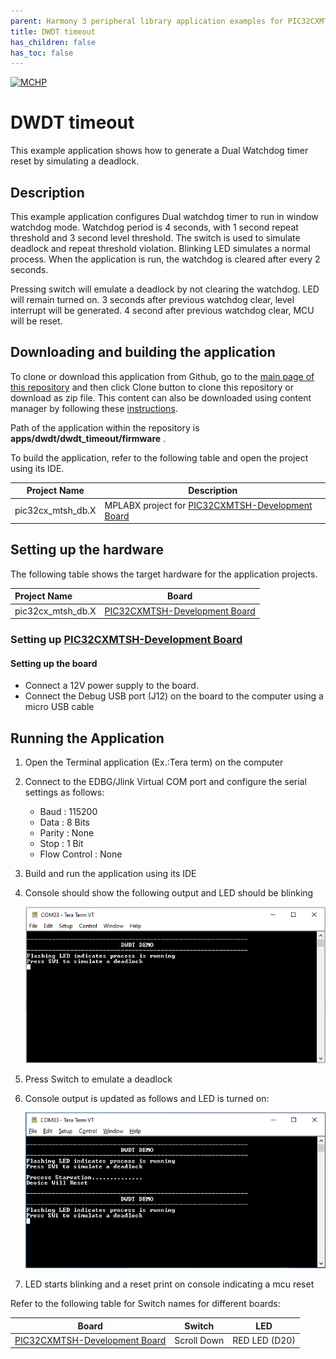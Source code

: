 ```yaml
---
parent: Harmony 3 peripheral library application examples for PIC32CXMTSH family
title: DWDT timeout 
has_children: false
has_toc: false
---
```


[![MCHP](https://www.microchip.com/ResourcePackages/Microchip/assets/dist/images/logo.png)](https://www.microchip.com)

# DWDT timeout

This example application shows how to generate a Dual Watchdog timer reset by simulating a deadlock.

## Description

This example application configures Dual watchdog timer to run in window watchdog mode. Watchdog period is 4 seconds, with 1 second repeat threshold and 3 second level threshold. The switch is used to simulate deadlock and repeat threshold violation. Blinking LED simulates a normal process. When the application is run, the watchdog is cleared after every 2 seconds.

Pressing switch will emulate a deadlock by not clearing the watchdog. LED will remain turned on. 3 seconds after previous watchdog clear, level interrupt will be generated. 4 second after previous watchdog clear, MCU will be reset. 

## Downloading and building the application

To clone or download this application from Github, go to the [main page of this repository](https://github.com/Microchip-MPLAB-Harmony/csp_apps_pic32cx_mt) and then click Clone button to clone this repository or download as zip file.
This content can also be downloaded using content manager by following these [instructions](https://github.com/Microchip-MPLAB-Harmony/contentmanager/wiki).

Path of the application within the repository is **apps/dwdt/dwdt_timeout/firmware** .

To build the application, refer to the following table and open the project using its IDE.

| Project Name      | Description                                    |
| ----------------- | ---------------------------------------------- |
| pic32cx_mtsh_db.X | MPLABX project for [PIC32CXMTSH-Development Board]() |

## Setting up the hardware

The following table shows the target hardware for the application projects.

| Project Name| Board|
|:---------|:---------:|
| pic32cx_mtsh_db.X | [PIC32CXMTSH-Development Board]() |

### Setting up [PIC32CXMTSH-Development Board]()

#### Setting up the board

- Connect a 12V power supply to the board. 
- Connect the Debug USB port (J12) on the board to the computer using a micro USB cable

## Running the Application

1. Open the Terminal application (Ex.:Tera term) on the computer
2. Connect to the EDBG/Jlink Virtual COM port and configure the serial settings as follows:
    - Baud : 115200
    - Data : 8 Bits
    - Parity : None
    - Stop : 1 Bit
    - Flow Control : None
3. Build and run the application using its IDE
4. Console should show the following output and LED should be blinking

    ![output](images/output_dwdt_timeout_1.png)

5. Press Switch to emulate a deadlock
6. Console output is updated as follows and LED is turned on:

    ![output](images/output_dwdt_timeout_2.png)    

7. LED starts blinking and a reset print on console indicating a mcu reset

Refer to the following table for Switch names for different boards:

| Board                      | Switch | LED |
| -------------------------- | -------- |--------- |
| [PIC32CXMTSH-Development Board]() | Scroll Down | RED LED (D20) |
